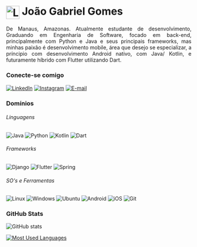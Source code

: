 <h1>
    <a href="https://github.com/Joa1G/">
     <img align="center" alt="Logo João Gabriel Gomes" width="36px" src="https://avatars.githubusercontent.com/u/149963055?v=4"></a>
    <span>João Gabriel Gomes</span>
</h1>

<p align="justify">
De Manaus, Amazonas. Atualmente estudante de desenvolvimento, Graduando em Engenharia de Software, focado em back-end, principalmente com Python e Java e seus principais frameworks, mas minhas paixão é desenvolvimento mobile, área que desejo se especializar, a príncipio com desenvolvimento Android nativo, com Java/ Kotlin, e futuramente híbrido com Flutter utilizando Dart.

<h3 align="left">Conecte-se comigo</h3>

[![LinkedIn](https://img.shields.io/badge/-LinkedIn-000?style=for-the-badge&logo=linkedin&logoColor=FF00F&color:FFF)](www.linkedin.com/in/ja1gg) [![Instagram](https://img.shields.io/badge/-Instagram-000?style=for-the-badge&logo=instagram&logoColor=FF00F&color:FFF)](ttps://www.instagram.com/joa1gg/) [![E-mail](https://img.shields.io/badge/-email-000?style=for-the-badge&logo=gmail&logoColor=FF00F&color:FFF)](j.gabriel.gomes2976@gmail.com)


<h3 align="left">Domínios</h3>

<h6 align="left">Linguagens</h6>

![Java](https://img.shields.io/badge/java-%23ED8B00.svg?style=for-the-badge&logo=openjdk&logoColor=white) ![Python](https://img.shields.io/badge/python-3670A0?style=for-the-badge&logo=python&logoColor=ffdd54) ![Kotlin](https://img.shields.io/badge/Kotlin-0095D5?&style=for-the-badge&logo=kotlin&logoColor=white)
![Dart](https://img.shields.io/badge/Dart-0175C2?style=for-the-badge&logo=dart&logoColor=white)

<h6 align="left">Frameworks</h6>

![Django](https://img.shields.io/badge/django-%23092E20.svg?style=for-the-badge&logo=django&logoColor=white) ![Flutter](https://img.shields.io/badge/Flutter-02569B?style=for-the-badge&logo=flutter&logoColor=white) ![Spring](https://img.shields.io/badge/spring-%236DB33F.svg?style=for-the-badge&logo=spring&logoColor=white)

<h6 align="left">SO's e Ferramentas</h6>

![Linux](https://img.shields.io/badge/Linux-000?style=for-the-badge&logo=linux&logoColor=FCC624) ![Windows](https://img.shields.io/badge/Windows-000?style=for-the-badge&logo=windows&logoColor=2CA5E0) ![Ubuntu](https://img.shields.io/badge/Ubuntu-35495E?style=for-the-badge&logo=ubuntu&logoColor=2CA5E0) ![Android](https://img.shields.io/badge/Android-3DDC84?style=for-the-badge&logo=android&logoColor=white)
![iOS](https://img.shields.io/badge/iOS-000000?style=for-the-badge&logo=ios&logoColor=white) ![Git](https://img.shields.io/badge/GIT-E44C30?style=for-the-badge&logo=git&logoColor=white)

<h3 align="left">GitHub Stats</h3>

![GitHub stats](https://github-readme-stats-git-masterrstaa-rickstaa.vercel.app/api?username=Joa1G&hide_title=true&show_icons=true&include_all_commits=false&count_private=true&line_height=25&hide=issues&bg_color=000&title_color=FF00F&text_color=FFF&border_radius=3&border_color=36123c&icon_color=FF00F&theme=jolly)

[![Most Used Languages](https://github-readme-stats-git-masterrstaa-rickstaa.vercel.app/api/top-langs/?username=Joa1G&line_height=10&card_width=290&layout=compact&hide_title=false&count_private=true&langs_count=4&show_icons=true&title_color=FF00F&hide=html,css&bg_color=000&text_color=8B8B8B&border_radius=3&border_color=561760&count_private=true)](https://github.com/elidianaandrade/github-readme-stats)
<br>
